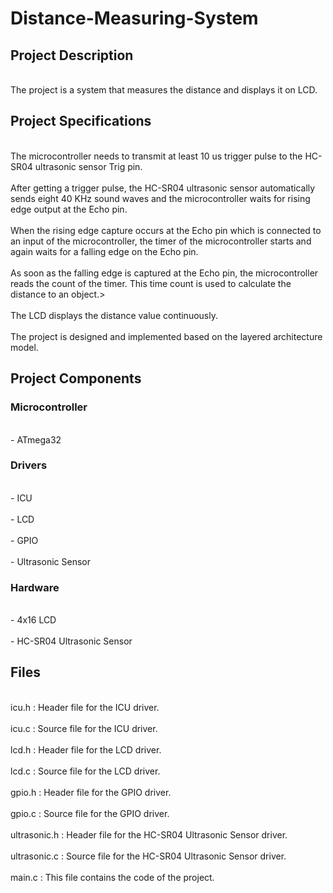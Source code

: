 <h1>Distance-Measuring-System</h1>
  <h2>Project Description</h2>
    <p>
     <br>The project is a system that measures the distance and displays it on LCD.</br>
    </p>
  <h2>Project Specifications</h2>
    <p>
     <br>The microcontroller needs to transmit at least 10 us trigger pulse to the HC-SR04 ultrasonic sensor Trig pin.</br>
     <br>After getting a trigger pulse, the HC-SR04 ultrasonic sensor automatically sends eight 40 KHz sound waves and the microcontroller waits for rising edge output          at the Echo pin.</br>
     <br>When the rising edge capture occurs at the Echo pin which is connected to an input of the microcontroller, the timer of the microcontroller starts and again            waits for a falling edge on the Echo pin.</br>
     <br>As soon as the falling edge is captured at the Echo pin, the microcontroller reads the count of the timer. This time count is used to calculate the distance            to an object.></br>
     <br>The LCD displays the distance value continuously.</br>
     <br>The project is designed and implemented based on the layered architecture model.</br>
    </p>
  <h2>Project Components</h2>
    <h3>Microcontroller</h3>
      <p>
       <br>- ATmega32</br>
      </p>
    <h3>Drivers</h3>
      <p>
       <br>- ICU</br>
       <br>- LCD</br>
       <br>- GPIO</br>
       <br>- Ultrasonic Sensor</br>
      </p>
    <h3>Hardware</h3>
      <p>
       <br>- 4x16 LCD</br>
       <br>- HC-SR04 Ultrasonic Sensor</br>
      </p>
  <h2>Files</h2>
    <p>
     <br>icu.h : Header file for the ICU driver.</br>
     <br>icu.c : Source file for the ICU driver.</br>
     <br>lcd.h : Header file for the LCD driver.</br>
     <br>lcd.c : Source file for the LCD driver.</br>
     <br>gpio.h : Header file for the GPIO driver.</br>
     <br>gpio.c : Source file for the GPIO driver.</br>
     <br>ultrasonic.h : Header file for the HC-SR04 Ultrasonic Sensor driver.</br>
     <br>ultrasonic.c : Source file for the HC-SR04 Ultrasonic Sensor driver.</br>
     <br>main.c : This file contains the code of the project.</br>
    </p>
